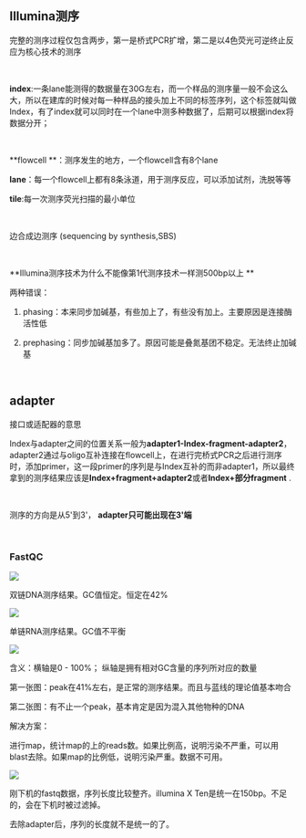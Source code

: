 ## Illumina测序

完整的测序过程仅包含两步，第⼀是桥式PCR扩增，第⼆是以4⾊荧光可逆终⽌反应为核⼼技术的测序 

&nbsp;

**index**:一条lane能测得的数据量在30G左右，⽽⼀个样品的测序量⼀般不会这么⼤，所以在建库的时候对每⼀种样品的接头加上不同的标签序列，这个标签就叫做Index，有了index就可以同时在⼀个lane中测多种数据了，后期可以根据index将数据分开； 

&nbsp;

**flowcell **：测序发生的地方，一个flowcell含有8个lane

**lane**：每⼀个flowcell上都有8条泳道，⽤于测序反应，可以添加试剂，洗脱等等 

**tile**:每⼀次测序荧光扫描的最⼩单位 

&nbsp;

边合成边测序 (sequencing by synthesis,SBS)

&nbsp;

**Illumina测序技术为什么不能像第1代测序技术⼀样测500bp以上 **

两种错误：

1. phasing：本来同步加碱基，有些加上了，有些没有加上。主要原因是连接酶活性低

2. prephasing：同步加碱基加多了。原因可能是叠氮基团不稳定。无法终止加碱基

   &nbsp;

## adapter 

接口或适配器的意思

Index与adapter之间的位置关系⼀般为**adapter1-Index-fragment-adapter2**， adapter2通过与oligo互补连接在flowcell上，在进⾏完桥式PCR之后进⾏测序时，添加primer，这⼀段primer的序列是与Index互补的⽽⾮adapter1，所以最终拿到的测序结果应该是**Index+fragment+adapter2**或者**Index+部分fragment** .

&nbsp;

测序的⽅向是从5'到3'， **adapter只可能出现在3'端** 

&nbsp;

### FastQC

![](https://i.loli.net/2018/12/07/5c09e95976660.jpg)

双链DNA测序结果。GC值恒定。恒定在42%

![](https://i.loli.net/2018/12/07/5c09e9aa3a194.jpg)

单链RNA测序结果。GC值不平衡

![](https://i.loli.net/2018/12/07/5c09eb1515645.jpg)

含义：横轴是0 - 100%； 纵轴是拥有相对GC含量的序列所对应的数量 

第一张图：peak在41%左右，是正常的测序结果。而且与蓝线的理论值基本吻合

第二张图：有不止一个peak，基本肯定是因为混入其他物种的DNA

解决方案：

进行map，统计map的上的reads数。如果比例高，说明污染不严重，可以用blast去除。如果map的比例低，说明污染严重。数据不可用。

![](https://i.loli.net/2018/12/07/5c09ec1556605.jpg)

刚下机的fastq数据，序列长度比较整齐。illumina X Ten是统一在150bp。不足的，会在下机时被过滤掉。

去除adapter后，序列的长度就不是统一的了。

